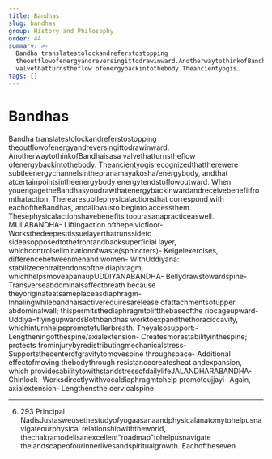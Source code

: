 ```yaml
---
title: Bandhas
slug: bandhas
group: History and Philosophy
order: 44
summary: >-
  Bandha translatestolockandreferstostopping
  theoutflowofenergyandreversingittodrawinward.AnotherwaytothinkofBandhaisasa
  valvethatturnstheflow ofenergybackintothebody.Theancientyogis…
tags: []
---
```

# Bandhas

Bandha translatestolockandreferstostopping theoutflowofenergyandreversingittodrawinward. AnotherwaytothinkofBandhaisasa valvethatturnstheflow ofenergybackintothebody. Theancientyogisrecognizedthattherewere subtleenergychannelsinthepranamayakosha/energybody, andthat atcertainpointsintheenergybody energytendstoflowoutward. When youengagetheBandhasyoudrawthatenergybackinwardandreceivebenefitfromthataction. Therearesubtlephysicalactionsthat correspond with eachoftheBandhas, andallowusto beginto accessthem. Thesephysicalactionshavebenefits toourasanapracticeaswell. MULABANDHA- Liftingaction ofthepelvicfloor- Worksthedeepesttissuelayerthatrunssideto sideasopposedtothefrontandbacksuperficial layer, whichcontrolseliminationofwaste(sphincters)- Keigelexercises, differencebetweenmenand women- WithUddiyana: stabilizecentraltendonsofthe diaphragm, whichhelpsmoveapanaupUDDIYANABANDHA- Bellydrawstowardspine- Transverseabdominalsaffectbreath because theyoriginateatsameplaceasdiaphragm- Inhalingwhilebandhaisactiverequiresarelease ofattachmentsofupper abdominalwall; thispermitsthediaphragmtoliftthebaseofthe ribcageupward- Uddiya=flyingupwardsBothbandhas worktoexpandthethoraciccavity, whichinturnhelpspromotefullerbreath. Theyalsosupport:- Lengtheningofthespine/axialextension- Createsmorestabilityinthespine; protects frominjurybyredistributingmechanicalstress- Supportsthecenterofgravitytomovespine throughspace- Additional effectofmoving thebodythrough resistancecreatesheat andexpansion, which providesabilitytowithstandstressofdailylifeJALANDHARABANDHA- Chinlock- Worksdirectlywithvocaldiaphragmtohelp promoteujjayi- Again, axialextension- Lengthensthe cervicalspine
- --
6. 293 Principal NadisJustasweusethestudyofyogaasanaandphysicalanatomytohelpusnavigateourphysical relationshipwiththeworld, thechakramodelisanexcellent“roadmap”tohelpusnavigate thelandscapeofourinnerlivesandspiritualgrowth. Eachoftheseven

